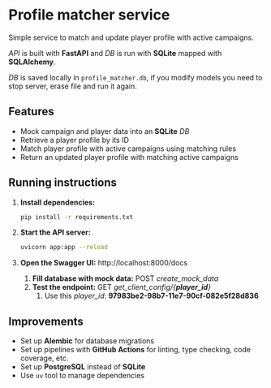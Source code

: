 # Profile matcher service

Simple service to match and update player profile with active campaigns.

_API_ is built with **FastAPI** and _DB_ is run with **SQLite** mapped with **SQLAlchemy**.

_DB_ is saved locally in `profile_matcher.db`, if you modify models you need to stop server, erase file and run it again.

## Features

- Mock campaign and player data into an **SQLite** _DB_
- Retrieve a player profile by its ID
- Match player profile with active campaigns using matching rules
- Return an updated player profile with matching active campaigns

## Running instructions

1. **Install dependencies:**
   ```bash
   pip install -r requirements.txt
   ```

2. **Start the API server:**
   ```bash
   uvicorn app:app --reload
   ```
   
3. **Open the Swagger UI:** http://localhost:8000/docs
   1. **Fill database with mock data:** POST _create_mock_data_
   2. **Test the endpoint:** GET _get_client_config/{**player_id**}_
      1. Use this _player_id_: **97983be2-98b7-11e7-90cf-082e5f28d836**

## Improvements

- Set up **Alembic** for database migrations
- Set up pipelines with **GitHub Actions** for linting, type checking, code coverage, etc.
- Set up **PostgreSQL** instead of **SQLite**
- Use `uv` tool to manage dependencies
